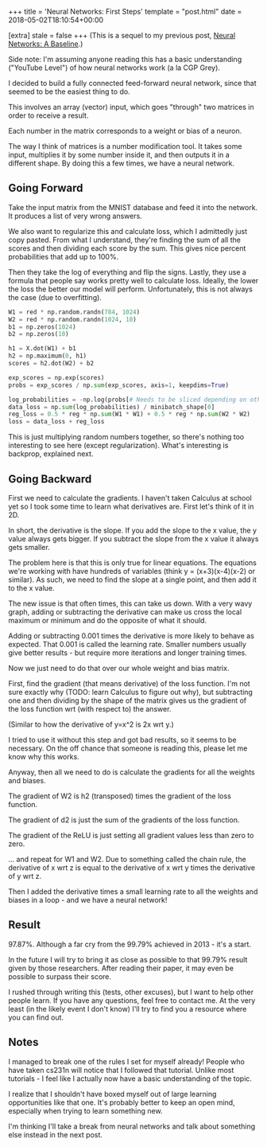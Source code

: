 +++
title = 'Neural Networks: First Steps'
template = "post.html"
date = 2018-05-02T18:10:54+00:00

[extra]
stale = false
+++
(This is a sequel to my previous post, [Neural Networks: A Baseline](https://nikhiljha.com/2018/01/09/Neural-Networks-A-Baseline/).)

Side note: I'm assuming anyone reading this has a basic understanding ("YouTube Level") of how neural networks work (a la CGP Grey).

I decided to build a fully connected feed-forward neural network, since that seemed to be the easiest thing to do.

This involves an array (vector) input, which goes "through" two matrices in order to receive a result.

Each number in the matrix corresponds to a weight or bias of a neuron. 

The way I think of matrices is a number modification tool. It takes some input, multiplies it by some number inside it, and then outputs it in a different shape. By doing this a few times, we have a neural network.

## Going Forward

Take the input matrix from the MNIST database and feed it into the network. It produces a list of very wrong answers.

We also want to regularize this and calculate loss, which I admittedly just copy pasted. From what I understand, they're finding the sum of all the scores and then dividing each score by the sum. This gives nice percent probabilities that add up to 100%.

Then they take the log of everything and flip the signs. Lastly, they use a formula that people say works pretty well to calculate loss. Ideally, the lower the loss the better our model will perform. Unfortunately, this is not always the case (due to overfitting).

```python
W1 = red * np.random.randn(784, 1024)
W2 = red * np.random.randn(1024, 10)
b1 = np.zeros(1024)
b2 = np.zeros(10)

h1 = X.dot(W1) + b1
h2 = np.maximum(0, h1)
scores = h2.dot(W2) + b2

exp_scores = np.exp(scores)
probs = exp_scores / np.sum(exp_scores, axis=1, keepdims=True)

log_probabilities = -np.log(probs[# Needs to be sliced depending on other code.])
data_loss = np.sum(log_probabilities) / minibatch_shape[0]
reg_loss = 0.5 * reg * np.sum(W1 * W1) + 0.5 * reg * np.sum(W2 * W2)
loss = data_loss + reg_loss
```

This is just multiplying random numbers together, so there's nothing too interesting to see here (except regularization). What's interesting is backprop, explained next.

## Going Backward

First we need to calculate the gradients. I haven't taken Calculus at school yet so I took some time to learn what derivatives are. First let's think of it in 2D.

In short, the derivative is the slope. If you add the slope to the x value, the y value always gets bigger. If you subtract the slope from the x value it always gets smaller.

The problem here is that this is only true for linear equations. The equations we're working with have hundreds of variables (think y = (x+3)(x-4)(x-2) or similar). As such, we need to find the slope at a single point, and then add it to the x value.

The new issue is that often times, this can take us down. With a very wavy graph, adding or subtracting the derivative can make us cross the local maximum or minimum and do the opposite of what it should.

Adding or subtracting 0.001 times the derivative is more likely to behave as expected. That 0.001 is called the learning rate. Smaller numbers usually give better results - but require more iterations and longer training times.

Now we just need to do that over our whole weight and bias matrix.

First, find the gradient (that means derivative) of the loss function. I'm not sure exactly why (TODO: learn Calculus to figure out why), but subtracting one and then dividing by the shape of the matrix gives us the gradient of the loss function wrt (with respect to) the answer. 

(Similar to how the derivative of y=x^2 is 2x wrt y.)

I tried to use it without this step and got bad results, so it seems to be necessary. On the off chance that someone is reading this, please let me know why this works.

Anyway, then all we need to do is calculate the gradients for all the weights and biases.

The gradient of W2 is h2 (transposed) times the gradient of the loss function. 

The gradient of d2 is just the sum of the gradients of the loss function.

The gradient of the ReLU is just setting all gradient values less than zero to zero.

... and repeat for W1 and W2. Due to something called the chain rule, the derivative of x wrt z is equal to the derivative of x wrt y times the derivative of y wrt z.

Then I added the derivative times a small learning rate to all the weights and biases in a loop - and we have a neural network!

## Result

97.87%. Although a far cry from the 99.79% achieved in 2013 - it's a start.

In the future I will try to bring it as close as possible to that 99.79% result given by those researchers. After reading their paper, it may even be possible to surpass their score.

I rushed through writing this (tests, other excuses), but I want to help other people learn. If you have any questions, feel free to contact me. At the very least (in the likely event I don't know) I'll try to find you a resource where you can find out.

## Notes

I managed to break one of the rules I set for myself already! People who have taken cs231n will notice that I followed that tutorial. Unlike most tutorials - I feel like I actually now have a basic understanding of the topic.

I realize that I shouldn't have boxed myself out of large learning opportunities like that one. It's probably better to keep an open mind, especially when trying to learn something new.

I'm thinking I'll take a break from neural networks and talk about something else instead in the next post.
